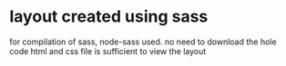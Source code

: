 # layout created using sass
for compilation of sass, node-sass used.
no need to download the hole code
html and css file is sufficient to view the layout

